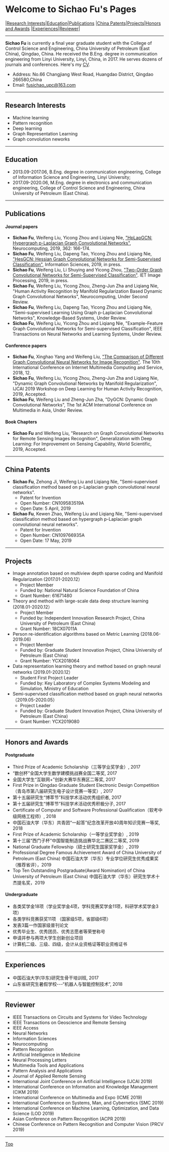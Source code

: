 # Welcome to Sichao Fu's Pages

|[Research Interests](#research-interests)|[Education](#education)|[Publications](#publications)
|[China Patents](#china-patents)|[Projects](#projects)|[Honors and Awards](#honors-and-awards)
|[Experiences](#experiences)|[Reviewer](#reviewer)|

---
**Sichao Fu** is currently a final year graduate student with the College of Control Science and Engineering, China University of Petroleum (East China), Qingdao, China. He received the B.Eng. degree in communication engineering from Linyi University, Linyi, China, in 2017. He serves dozens of journals and conferences. Here's my [CV](https://github.com/SichaoFu/MyWebpages/blob/master/CV-SichaoFu.pdf).
* Address: No.66 Changjiang West Road, Huangdao District, Qingdao 266580,China
* Email: fusichao_upc@163.com 

---

## Research Interests
* Machine learning
* Pattern recognition
* Deep learning
* Graph Representation Learning
* Graph convolution neworks

---

## Education
* 2013.09-2017.06, B.Eng. degree in communication engineering, College of Information Science and Engineering, Linyi University;
* 2017.09-2020.06, M.Eng. degree in electronics and communication engineering, College of Control Science and Engineering, China University of Petroleum (East China).

---

## Publications
#### Journal papers
* **Sichao Fu**, Weifeng Liu, Yicong Zhou and Liqiang Nie, ["HpLapGCN: Hypergraph p-Laplacian Graph Convolutional Networks"](https://doi.org/10.1016/j.neucom.2019.06.068), Neurocomputing, 2019, 362: 166-174.
* **Sichao Fu**, Weifeng Liu, Dapeng Tao, Yicong Zhou and Liqiang Nie, ["HesGCN: Hessian Graph Convolutional Networks for Semi-Supervised Classification"](https://doi.org/10.1016/j.ins.2019.11.019), Information Sciences, 2019, in press.
* **Sichao Fu**, Weifeng Liu, Li Shuying and Yicong Zhou, ["Two-Order Graph Convolutional Networks for Semi-Supervised Classification"](https://doi.org/10.1049/iet-ipr.2018.6224). IET Image Processing, 2019, in press.
* **Sichao Fu**, Weifeng Liu, Yicong Zhou, Zheng-Jun Zha and Liqiang Nie, "Human Activity Recognition by Manifold Regularization Based Dynamic Graph Convolutional Networks", Neurocomputing, Under Second Review.
* **Sichao Fu**, Weifeng Liu, Dapeng Tao, Yicong Zhou and Liqiang Nie, "Semi-supervised Learning Using Graph p-Laplacian Convolutional Networks", Knowledge-Based Systems, Under Review.
* **Sichao Fu**, Weifeng Liu, Yicong Zhou and Liqiang Nie, "Example-Feature Graph Convolutional Networks for Semi-supervised Classification", IEEE Transactions on Neural Networks and Learning Systems, Under Review.

#### Conference papers
* **Sichao Fu**, Xinghao Yang and Weifeng Liu, ["The Comparison of Different Graph Convolutional Neural Networks for Image Recognition"](https://doi.org/10.1145/3240876.3240915). The 10th International Conference on Internet Multimedia Computing and Service, 2018, 12. 
* **Sichao Fu**, Weifeng Liu, Yicong Zhou, Zheng-Jun Zha and Liqiang Nie, "Dynamic Graph Convolutional Networks by Manifold Regularization", IJCAI 2019 Workshop on Deep Learning for Human Activity Recognition, 2019, Accepted.
* **Sichao Fu**, Weifeng Liu and Zheng-Jun Zha, "DyGCN: Dynamic Graph Convolutional Networks", The 1st ACM International Conference on Multimedia in Asia, Under Review.

#### Book Chapters
* **Sichao Fu** and Weifeng Liu, "Research on Graph Convolutional Networks for Remote Sensing Images Recognition", Generalization with Deep Learning: For Improvement on Sensing Capability, World Scientific, 2019, Accepted.

---

## China Patents
* **Sichao Fu**, Zehong Ji, Weifeng Liu and Liqiang Nie, "Semi-supervised classification method based on p-Laplacian graph convolutional neural networks".
  * Patent for Invention
  * Open Number: CN109583519A
  * Open Date: 5 April, 2019
* **Sichao Fu**, Kewen Zhao, Weifeng Liu and Liqiang Nie, "Semi-supervised classification method based on hypergraph p-Laplacian graph convolutional neural networks".
  * Patent for Invention
  * Open Number: CN109766935A
  * Open Date: 17 May, 2019

---

## Projects
* Image annotation based on multiview depth sparse coding and Manifold Regularization (2017.01-2020.12）
     * Project Member
     * Funded by: National Natural Science Foundation of China 
     * Grant Number: 61671480
* Theory and method with large-scale data deep structure learning (2018.01-2020.12）
    * Project Member
    * Funded by: Independent Innovation Research Project, China University of Petroleum (East China)  
    * Grant Number: 18CX07011A
* Person re-identification algorithms based on Metric Learning (2018.06-2019.06)
     * Project Member
     * Funded by: Graduate Student Innovation Project, China University of Petroleum (East China)  
     * Grant Number: YCX2018064
* Data representation learning theory and method based on graph neural networks (2019.01-2020.12）
    * Student First Project Leader
    * Funded by: Key Laboratory of Complex Systems Modeling and Simulation, Ministry of Education 
* Semi-supervised classification method based on graph neural networks （2019.05-2020.05）
    * Project Leader
    * Funded by: Graduate Student Innovation Project, China University of Petroleum (East China)
    * Grant Number: YCX2019080
     
---

## Honors and Awards
#### Postgraduate
* Third Prize of Academic Scholarship（三等学业奖学金）, 2017
* “数创杯”全国大学生数学建模挑战赛全国二等奖, 2017
* 全国大学生“互联网+”创新大赛华东赛区二等奖, 2017
* First Prize in Qingdao Graduate Student Electronic Design Competition（青岛市第八届研究生电子设计竞赛一等奖）, 2017
* 第十五届研究生“博萃节”科技学术活动优秀组织者, 2017
* 第十五届研究生“博萃节”科技学术活动优秀积极分子, 2017
* Certificate of Computer and Software Professional Qualification（软考中级网络工程师）, 2018
* 中国石油大学（华东）共青团“一起答”纪念改革开放40周年知识竞赛一等奖, 2018
* First Prize of Academic Scholarship（一等学业奖学金）, 2019
* 第十三届“西门子杯”中国智能制造挑战赛华北二赛区二等奖, 2019
* National Graduate Fellowship（硕士研究生国家奖学金）, 2019
* Professional Degree Famous Achievement Award of China University of Petroleum (East China) 中国石油大学（华东）专业学位研究生优秀成果奖（推荐省评），2019
* Top Ten Outstanding Postgraduate(Award Nomination) of China University of Petroleum (East China) 中国石油大学（华东）研究生学术十杰提名奖，2019

#### Undergraduate
* 各类奖学金18项（学业奖学金4项，学科竞赛奖学金11项，科研学术奖学金3项）
* 各类学科竞赛获奖11项 （国家级5项，省部级6项）
* 发表3篇一作国家级普刊论文
* 优秀毕业生、优秀团员、优秀志愿者等荣誉称号
* 申请并参与两项大学生创新创业项目
* 计算机二级、三级、四级，会计从业资格证等职业资格证书

---

## Experiences
* 中国石油大学(华东)研究生骨干培训班, 2017 
* 山东省研究生暑假学校---“机器人与智能控制技术”, 2018

---

## Reviewer
* IEEE Transactions on Circuits and Systems for Video Technology
* IEEE Transactions on Geoscience and Remote Sensing
* IEEE Access
* Neural Networks
* Information Sciences
* Neurocomputing
* Pattern Recognition
* Artificial Intelligence in Medicine
* Neural Processing Letters
* Multimedia Tools and Applications
* Pattern Analysis and Applications
* Journal of Applied Remote Sensing
* International Joint Conference on Artificial Intelligence (IJCAI 2019)
* International Conference on Information and Knowledge Management (CIKM 2019)
* International Conference on Multimedia and Expo (ICME 2019)
* International Conference on Systems, Man, and Cybernetics (SMC 2019) 
* International Conference on Machine Learning, Optimization, and Data Science (LOD 2019)
* Asian Conference on Pattern Recognition (ACPR 2019)
* Chinese Conference on Pattern Recognition and Computer Vision (PRCV 2019)

---
[Top](#welcome-to-sichao-fus-pages)
